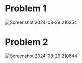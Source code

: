 # Problem 1
![Screenshot 2024-08-29 210254](https://github.com/user-attachments/assets/83b4e490-8c60-4f8b-b64a-7d8cf7b9a614)


# Problem 2
![Screenshot 2024-08-29 210644](https://github.com/user-attachments/assets/03a19486-ebc4-4d01-b910-6161a5c9c1ed)
